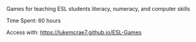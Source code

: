 Games for teaching ESL students literacy, numeracy, and computer skills

Time Spent: 60 hours

Access with: https://lukemcrae7.github.io/ESL-Games

